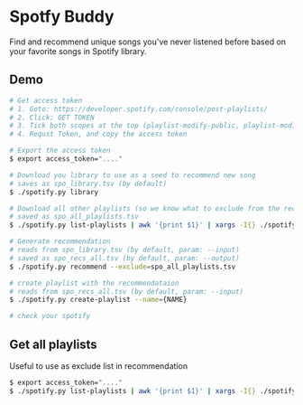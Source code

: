 # Spotfy Buddy

Find and recommend unique songs you've never listened before based on your favorite songs in Spotify library.

## Demo
```bash
# Get access token
# 1. Goto: https://developer.spotify.com/console/post-playlists/
# 2. Click: GET TOKEN
# 3. Tick both scopes at the top (playlist-modify-public, playlist-modify-private)
# 4. Requst Token, and copy the access token

# Export the access token
$ export access_token="...."

# Download you library to use as a seed to recommend new song
# saves as spo_library.tsv (by default)
$ ./spotify.py library

# Download all other playlists (so we know what to exclude from the recommendataion)
# saved as spo_all_playlists.tsv
$ ./spotify.py list-playlists | awk '{print $1}' | xargs -I{} ./spotify.py get-playlist --id={} > spo_all_playlists.tsv

# Generate recommendation
# reads from spo_library.tsv (by default, param: --input)
# saved as spo_recs_all.tsv (by default, param: --output)
$ ./spotify.py recommend --exclude=spo_all_playlists.tsv

# create playlist with the recommendataion
# reads from spo_recs_all.tsv (by default, param: --input)
$ ./spotify.py create-playlist --name={NAME}

# check your spotify
```

## Get all playlists
Useful to use as exclude list in recommendation

```bash
$ export access_token="...."
$ ./spotify.py list-playlists | awk '{print $1}' | xargs -I{} ./spotify.py get-playlist --id={} > spo_all_playlists.tsv
```